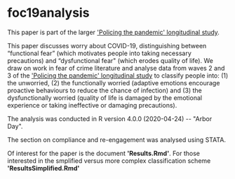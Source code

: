 # foc19analysis

This paper is part of the larger ['Policing the pandemic' longitudinal study](https://osf.io/4vje3/).

This paper discusses worry about COVID-19, distinguishing between “functional fear” (which motivates people into taking necessary precautions) and “dysfunctional fear" (which erodes quality of life). We draw on work in fear of crime literature and analyse data from waves 2 and 3 of the  ['Policing the pandemic' longitudinal study](https://osf.io/4vje3/) to classify people into: (1) the unworried, (2) the functionally worried (adaptive emotions encourage proactive behaviours to reduce the chance of infection) and (3) the dysfunctionally worried (quality of life is damaged by the emotional experience or taking ineffective or damaging precautions). 

The analysis was conducted in R version 4.0.0 (2020-04-24) -- "Arbor Day". 

The section on compliance and re-engagement was analysed using STATA. 

Of interest for the paper is the document **'Results.Rmd'**. For those interested in the smplified versus more complex classification scheme **'ResultsSimplified.Rmd'**
